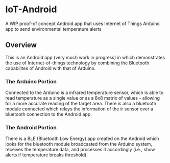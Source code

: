 # IoT-Android
A WIP proof-of concept Android app that uses Internet of Things Arduino app to send environmental temperature alerts

## Overview

This is an Android app (very much work in progress) in which demonstrates the use of Internet-of-things technology by combining the Bluetooth capabilites of Android with that of Arduino.

### The Arduino Portion
Connected to the Arduino is a infrared temperature sensor, which is able to read temperature as a single value or as a 8x8 matrix of values - allowing for a more accurate reading of the target area.
There is also a bluetooth module connected which relays the information of the ir sensor over a bluetooth connection to the Android app.

### The Android Portion
There is a BLE (Bluetooth Low Energy) app created on the Android which looks for the bluetooth module broadcasted from the Arduino system, receives the temperature data, and processes it accordingly (i.e., show alerts if temperature breaks threshold).
